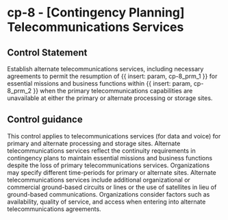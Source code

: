 # cp-8 - \[Contingency Planning\] Telecommunications Services

## Control Statement

Establish alternate telecommunications services, including necessary agreements to permit the resumption of {{ insert: param, cp-8_prm_1 }} for essential missions and business functions within {{ insert: param, cp-8_prm_2 }} when the primary telecommunications capabilities are unavailable at either the primary or alternate processing or storage sites.

## Control guidance

This control applies to telecommunications services (for data and voice) for primary and alternate processing and storage sites. Alternate telecommunications services reflect the continuity requirements in contingency plans to maintain essential missions and business functions despite the loss of primary telecommunications services. Organizations may specify different time-periods for primary or alternate sites. Alternate telecommunications services include additional organizational or commercial ground-based circuits or lines or the use of satellites in lieu of ground-based communications. Organizations consider factors such as availability, quality of service, and access when entering into alternate telecommunications agreements.
